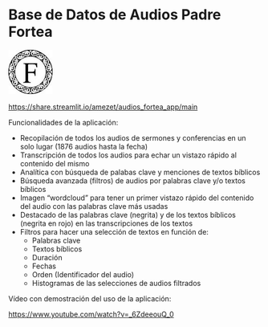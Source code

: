 # Base de Datos de Audios Padre Fortea

![](logo_Fortea.jpg)

https://share.streamlit.io/amezet/audios_fortea_app/main

Funcionalidades de la aplicación:
- Recopilación de todos los audios de sermones y conferencias en un solo lugar (1876 audios hasta la fecha)
- Transcripción de todos los audios para echar un vistazo rápido al contenido del mismo
- Analítica con búsqueda de palabas clave y menciones de textos bíblicos
- Búsqueda avanzada (filtros) de audios por palabras clave y/o textos bíblicos
- Imagen “wordcloud” para tener un primer vistazo rápido del contenido del audio con las palabras clave más usadas
- Destacado de las palabras clave (negrita) y de los textos bíblicos (negrita en rojo) en las transcripciones de los textos
- Filtros para hacer una selección de textos en función de:
  - Palabras clave
  - Textos bíblicos
  - Duración
  - Fechas
  - Orden (Identificador del audio)
  - Histogramas de las selecciones de audios filtrados

Vídeo con demostración del uso de la aplicación:

https://www.youtube.com/watch?v=_6ZdeeouQ_0

